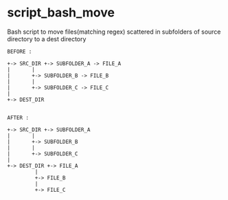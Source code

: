 # script_bash_move

Bash script to move files(matching regex) scattered in subfolders of source directory to a dest directory

```
BEFORE : 

+-> SRC_DIR +-> SUBFOLDER_A -> FILE_A
|	    |
|	    +-> SUBFOLDER_B -> FILE_B
|	    |
|	    +-> SUBFOLDER_C -> FILE_C
|
+-> DEST_DIR


AFTER : 

+-> SRC_DIR +-> SUBFOLDER_A
|	    |
|	    +-> SUBFOLDER_B
|	    |
|	    +-> SUBFOLDER_C
|
+-> DEST_DIR +-> FILE_A
	     |
	     +-> FILE_B
	     |
	     +-> FILE_C
    
```
